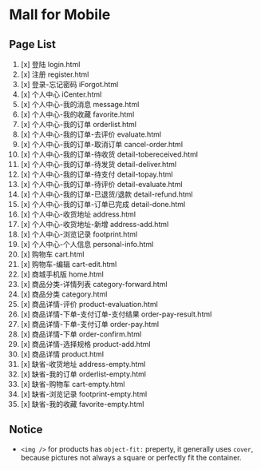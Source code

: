 # Mall for Mobile

## Page List

1. [x] 登陆 login.html
2. [x] 注册 register.html
3. [x] 登录-忘记密码 iForgot.html
4. [x] 个人中心 iCenter.html
5. [x] 个人中心-我的消息 message.html
6. [x] 个人中心-我的收藏 favorite.html
7. [x] 个人中心-我的订单 orderlist.html
8. [x] 个人中心-我的订单-去评价 evaluate.html
9. [x] 个人中心-我的订单-取消订单 cancel-order.html
10. [x] 个人中心-我的订单-待收货 detail-tobereceived.html
11. [x] 个人中心-我的订单-待发货 detail-deliver.html
12. [x] 个人中心-我的订单-待支付 detail-topay.html
13. [x] 个人中心-我的订单-待评价 detail-evaluate.html
14. [x] 个人中心-我的订单-已退货/退款 detail-refund.html
15. [x] 个人中心-我的订单-订单已完成 detail-done.html
16. [x] 个人中心-收货地址 address.html
17. [x] 个人中心-收货地址-新增 address-add.html
18. [x] 个人中心-浏览记录 footprint.html
19. [x] 个人中心-个人信息 personal-info.html
20. [x] 购物车 cart.html
21. [x] 购物车-编辑 cart-edit.html
22. [x] 商城手机版 home.html
23. [x] 商品分类-详情列表 category-forward.html
24. [x] 商品分类 category.html
25. [x] 商品详情-评价 product-evaluation.html
26. [x] 商品详情-下单-支付订单-支付结果 order-pay-result.html
27. [x] 商品详情-下单-支付订单 order-pay.html
28. [x] 商品详情-下单 order-confirm.html
29. [x] 商品详情-选择规格 product-add.html
30. [x] 商品详情 product.html
31. [x] 缺省-收货地址 address-empty.html
32. [x] 缺省-我的订单 orderlist-empty.html
33. [x] 缺省-购物车 cart-empty.html
34. [x] 缺省-浏览记录 footprint-empty.html
35. [x] 缺省-我的收藏 favorite-empty.html

## Notice

- ```<img />``` for products has ```object-fit:``` preperty, it generally uses ```cover```, because pictures not always a square or perfectly fit the container.
